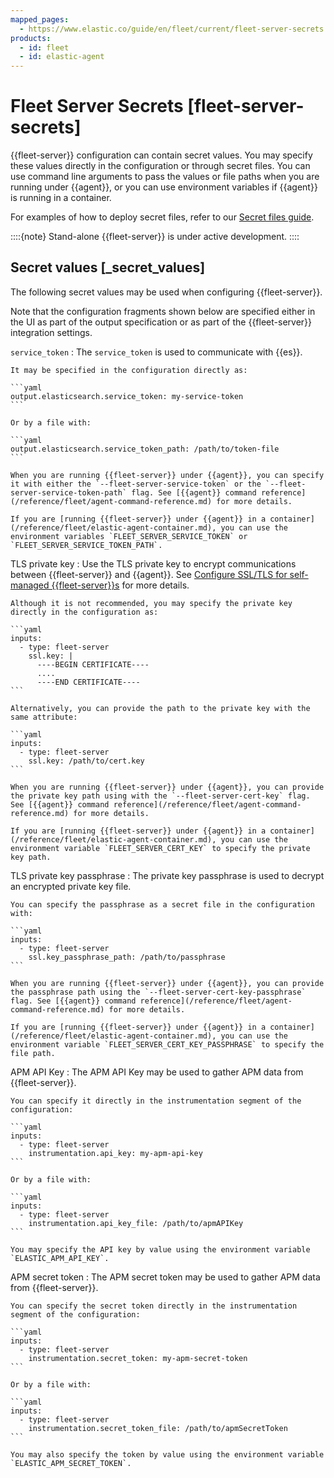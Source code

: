 ```yaml
---
mapped_pages:
  - https://www.elastic.co/guide/en/fleet/current/fleet-server-secrets.html
products:
  - id: fleet
  - id: elastic-agent
---
```


# Fleet Server Secrets [fleet-server-secrets]

{{fleet-server}} configuration can contain secret values. You may specify these values directly in the configuration or through secret files. You can use command line arguments to pass the values or file paths when you are running under {{agent}}, or you can use environment variables if {{agent}} is running in a container.

For examples of how to deploy secret files, refer to our [Secret files guide](/reference/fleet/secret-files-guide.md).

::::{note}
Stand-alone {{fleet-server}} is under active development.
::::



## Secret values [_secret_values]

The following secret values may be used when configuring {{fleet-server}}.

Note that the configuration fragments shown below are specified either in the UI as part of the output specification or as part of the {{fleet-server}} integration settings.

`service_token`
:   The `service_token` is used to communicate with {{es}}.

    It may be specified in the configuration directly as:

    ```yaml
    output.elasticsearch.service_token: my-service-token
    ```

    Or by a file with:

    ```yaml
    output.elasticsearch.service_token_path: /path/to/token-file
    ```

    When you are running {{fleet-server}} under {{agent}}, you can specify it with either the `--fleet-server-service-token` or the `--fleet-server-service-token-path` flag. See [{{agent}} command reference](/reference/fleet/agent-command-reference.md) for more details.

    If you are [running {{fleet-server}} under {{agent}} in a container](/reference/fleet/elastic-agent-container.md), you can use the environment variables `FLEET_SERVER_SERVICE_TOKEN` or `FLEET_SERVER_SERVICE_TOKEN_PATH`.


TLS private key
:   Use the TLS private key to encrypt communications between {{fleet-server}} and {{agent}}. See [Configure SSL/TLS for self-managed {{fleet-server}}s](/reference/fleet/secure-connections.md) for more details.

    Although it is not recommended, you may specify the private key directly in the configuration as:

    ```yaml
    inputs:
      - type: fleet-server
        ssl.key: |
          ----BEGIN CERTIFICATE----
          ....
          ----END CERTIFICATE----
    ```

    Alternatively, you can provide the path to the private key with the same attribute:

    ```yaml
    inputs:
      - type: fleet-server
        ssl.key: /path/to/cert.key
    ```

    When you are running {{fleet-server}} under {{agent}}, you can provide the private key path using with the `--fleet-server-cert-key` flag. See [{{agent}} command reference](/reference/fleet/agent-command-reference.md) for more details.

    If you are [running {{fleet-server}} under {{agent}} in a container](/reference/fleet/elastic-agent-container.md), you can use the environment variable `FLEET_SERVER_CERT_KEY` to specify the private key path.


TLS private key passphrase
:   The private key passphrase is used to decrypt an encrypted private key file.

    You can specify the passphrase as a secret file in the configuration with:

    ```yaml
    inputs:
      - type: fleet-server
        ssl.key_passphrase_path: /path/to/passphrase
    ```

    When you are running {{fleet-server}} under {{agent}}, you can provide the passphrase path using the `--fleet-server-cert-key-passphrase` flag. See [{{agent}} command reference](/reference/fleet/agent-command-reference.md) for more details.

    If you are [running {{fleet-server}} under {{agent}} in a container](/reference/fleet/elastic-agent-container.md), you can use the environment variable `FLEET_SERVER_CERT_KEY_PASSPHRASE` to specify the file path.


APM API Key
:   The APM API Key may be used to gather APM data from {{fleet-server}}.

    You can specify it directly in the instrumentation segment of the configuration:

    ```yaml
    inputs:
      - type: fleet-server
        instrumentation.api_key: my-apm-api-key
    ```

    Or by a file with:

    ```yaml
    inputs:
      - type: fleet-server
        instrumentation.api_key_file: /path/to/apmAPIKey
    ```

    You may specify the API key by value using the environment variable `ELASTIC_APM_API_KEY`.


APM secret token
:   The APM secret token may be used to gather APM data from {{fleet-server}}.

    You can specify the secret token directly in the instrumentation segment of the configuration:

    ```yaml
    inputs:
      - type: fleet-server
        instrumentation.secret_token: my-apm-secret-token
    ```

    Or by a file with:

    ```yaml
    inputs:
      - type: fleet-server
        instrumentation.secret_token_file: /path/to/apmSecretToken
    ```

    You may also specify the token by value using the environment variable `ELASTIC_APM_SECRET_TOKEN`.



